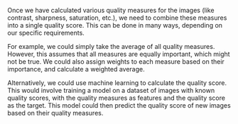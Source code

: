 Once we have calculated various quality measures for the images (like contrast, sharpness, saturation, etc.), we need to combine these measures into a single quality score. This can be done in many ways, depending on our specific requirements.

For example, we could simply take the average of all quality measures. However, this assumes that all measures are equally important, which might not be true. We could also assign weights to each measure based on their importance, and calculate a weighted average.

Alternatively, we could use machine learning to calculate the quality score. This would involve training a model on a dataset of images with known quality scores, with the quality measures as features and the quality score as the target. This model could then predict the quality score of new images based on their quality measures.